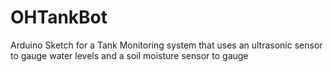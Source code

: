 # OHTankBot
Arduino Sketch for a Tank Monitoring system that uses an ultrasonic sensor to gauge water levels and a soil moisture sensor to gauge 
